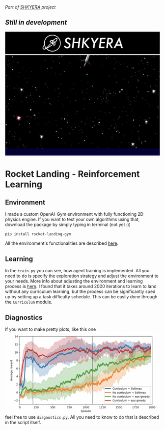 _Part of [SHKYERA](https://youtu.be/Kb4bNZGqKyE) project_

## _Still in development_

![background](icons/shkyera.png "Shkyera Aerospace")
![Rocket landing](icons/landing_anim.gif)

# Rocket Landing - Reinforcement Learning

## Environment

I made a custom OpenAI-Gym environment with fully functioning 2D physics engine. If you want to test your own algorithms using that, download the package by simply typing in terminal (not yet :))

```
pip install rocket-landing-gym
```

All the environment's functionalities are described [here](url).

## Learning

In the `train.py` you can see, how agent training is implemented. All you need to do is specify the exploration strategy and adjust the environment to your needs. More info about adjusting the environment and learning process is [here](url). I found that it takes around 2000 iterations to learn to land without any curriculum learning, but the process can be significantly sped up by setting up a task difficulty schedule. This can be easily done through the `Curriculum` module.

## Diagnostics

If you want to make pretty plots, like this one
![pretty plot](icons/pretty_plot.png)
feel free to use `diagnostics.py`. All you need to know to do that is described in the script itself.
